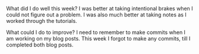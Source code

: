 What did I do well this week?
I was better at taking intentional brakes when I could not figure out a problem. I was also much better at taking notes as I worked through the tutorials.

What could I do to improve?
I need to remember to make commits when I am working on my blog posts. This week I forgot to make any commits, till I completed both blog posts.
